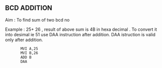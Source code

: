 ## BCD ADDITION
Aim : To find sum of two bcd no

Example : 25+ 26 , result of above sum is 4B in hexa decimal . To convert it into desimal ie 51 use DAA instruction after addition. DAA istruction is valid only after addition.

~~~
	   MVI A,25
	   MVI B,26
	   ADD B
	   DAA
~~~


